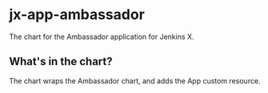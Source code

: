 # jx-app-ambassador

The chart for the Ambassador application for Jenkins X.

## What's in the chart?

The chart wraps the Ambassador chart, and adds the App custom resource.